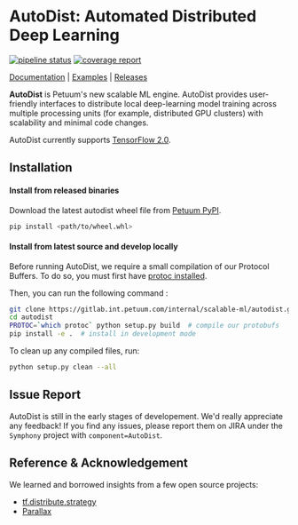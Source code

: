 # AutoDist: Automated Distributed Deep Learning

[![pipeline status](https://gitlab.int.petuum.com/internal/scalable-ml/autodist/badges/master/pipeline.svg)](https://gitlab.int.petuum.com/internal/scalable-ml/autodist/commits/master)
[![coverage report](https://gitlab.int.petuum.com/internal/scalable-ml/autodist/badges/master/coverage.svg)](https://gitlab.int.petuum.com/internal/scalable-ml/autodist/commits/master)

[Documentation](http://10.20.41.55:8080) |
[Examples](https://gitlab.int.petuum.com/internal/scalable-ml/autodist/tree/master/examples) |
[Releases](https://gitlab.int.petuum.com/internal/scalable-ml/autodist/tags)

**AutoDist** is Petuum's new scalable ML engine. 
AutoDist provides user-friendly interfaces to distribute local deep-learning model training across multiple processing units (for example, distributed GPU clusters) with scalability and minimal code changes. 


AutoDist currently supports [TensorFlow 2.0](https://www.tensorflow.org/beta/).


## Installation

#### Install from released binaries 

Download the latest autodist wheel file from [Petuum PyPI](http://pypi.int.petuum.com:8080/#/package/autodist).
```bash
pip install <path/to/wheel.whl>
```


#### Install from latest source and develop locally

Before running AutoDist, we require a small compilation of our Protocol Buffers. 
To do so, you must first have [protoc installed](https://google.github.io/proto-lens/installing-protoc.html).

Then, you can run the following command :
```bash
git clone https://gitlab.int.petuum.com/internal/scalable-ml/autodist.git
cd autodist
PROTOC=`which protoc` python setup.py build  # compile our protobufs
pip install -e .  # install in development mode
```

To clean up any compiled files, run:
```bash
python setup.py clean --all
```


## Issue Report

AutoDist is still in the early stages of developement. We'd really appreciate any feedback! 
If you find any issues, please report them on JIRA under the `Symphony` project with `component=AutoDist`.   


## Reference & Acknowledgement

We learned and borrowed insights from a few open source projects:

- [tf.distribute.strategy](https://github.com/tensorflow/tensorflow/tree/master/tensorflow/python/distribute)
- [Parallax](https://github.com/snuspl/parallax)